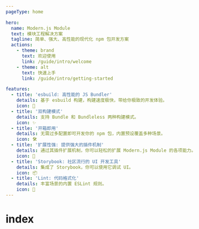 ```yaml
---
pageType: home

hero:
  name: Modern.js Module
  text: 模块工程解决方案
  tagline: 简单、强大、高性能的现代化 npm 包开发方案
  actions:
    - theme: brand
      text: 欢迎使用
      link: /guide/intro/welcome
    - theme: alt
      text: 快速上手
      link: /guide/intro/getting-started

features:
  - title: 'esbuild: 高性能的 JS Bundler'
    details: 基于 esbuild 构建，构建速度极快，带给你极致的开发体验。
    icon: 🚀
  - title: '双构建模式'
    details: 支持 Bundle 和 Bundleless 两种构建模式。
    icon: ✨
  - title: '开箱即用'
    details: 无需过多配置即可开发你的 npm 包，内置预设覆盖多种场景。
    icon: 🛠️
  - title: '扩展性强: 提供强大的插件机制'
    details: 通过其插件扩展机制，你可以轻松的扩展 Modern.js Module 的各项能力。
    icon: 🎨
  - title: 'Storybook: 社区流行的 UI 开发工具'
    details: 集成了 Storybook，你可以使用它调试 UI。
    icon: 📦
  - title: 'Lint: 代码格式化'
    details: 丰富场景的内置 ESLint 规则。
    icon: 📐
---
```

# index
